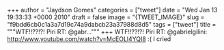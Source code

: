 
+++
author = "Jaydson Gomes"
categories = ["tweet"]
date = "Wed Jan 13 19:33:33 +0000 2010"
draft = false
image = "{TWEET_IMAGE}"
slug = "f9bdd6cb0c1a3a7d19c74a9dabcb23a37988d8d5"
tags = ["tweet"]
title = """WTF!!??!?! Piri RT: @gabr..."""
+++
WTF!!??!?! Piri RT: @gabrielgilini: http://www.youtube.com/watch?v=McEOLl4YQI8 :( I cried
